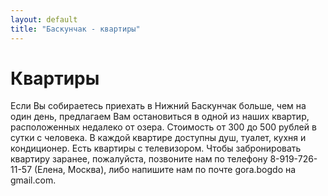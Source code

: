 ```yaml
---
layout: default
title: "Баскунчак - квартиры"
---
```


Квартиры
========

Если Вы собираетесь приехать в Нижний Баскунчак больше, чем на один день,
предлагаем Вам остановиться в одной из наших квартир, расположенных недалеко от
озера. Стоимость от 300 до 500 рублей в сутки с человека. В каждой квартире доступны
душ, туалет, кухня и кондиционер. Есть квартиры с телевизором. Чтобы забронировать
квартиру заранее, пожалуйста, позвоните нам по телефону 8-919-726-11-57 (Елена,
Москва), либо напишите нам по почте gora.bogdo на gmail.com.
